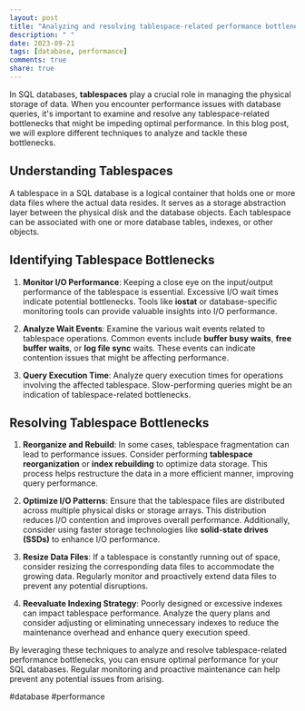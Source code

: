 ```yaml
---
layout: post
title: "Analyzing and resolving tablespace-related performance bottlenecks in SQL databases"
description: " "
date: 2023-09-21
tags: [database, performance]
comments: true
share: true
---
```


In SQL databases, **tablespaces** play a crucial role in managing the physical storage of data. When you encounter performance issues with database queries, it's important to examine and resolve any tablespace-related bottlenecks that might be impeding optimal performance. In this blog post, we will explore different techniques to analyze and tackle these bottlenecks.

## Understanding Tablespaces

A tablespace in a SQL database is a logical container that holds one or more data files where the actual data resides. It serves as a storage abstraction layer between the physical disk and the database objects. Each tablespace can be associated with one or more database tables, indexes, or other objects.

## Identifying Tablespace Bottlenecks

1. **Monitor I/O Performance**: Keeping a close eye on the input/output performance of the tablespace is essential. Excessive I/O wait times indicate potential bottlenecks. Tools like **iostat** or database-specific monitoring tools can provide valuable insights into I/O performance.

2. **Analyze Wait Events**: Examine the various wait events related to tablespace operations. Common events include **buffer busy waits**, **free buffer waits**, or **log file sync** waits. These events can indicate contention issues that might be affecting performance.

3. **Query Execution Time**: Analyze query execution times for operations involving the affected tablespace. Slow-performing queries might be an indication of tablespace-related bottlenecks.

## Resolving Tablespace Bottlenecks

1. **Reorganize and Rebuild**: In some cases, tablespace fragmentation can lead to performance issues. Consider performing **tablespace reorganization** or **index rebuilding** to optimize data storage. This process helps restructure the data in a more efficient manner, improving query performance.

2. **Optimize I/O Patterns**: Ensure that the tablespace files are distributed across multiple physical disks or storage arrays. This distribution reduces I/O contention and improves overall performance. Additionally, consider using faster storage technologies like **solid-state drives (SSDs)** to enhance I/O performance.

3. **Resize Data Files**: If a tablespace is constantly running out of space, consider resizing the corresponding data files to accommodate the growing data. Regularly monitor and proactively extend data files to prevent any potential disruptions.

4. **Reevaluate Indexing Strategy**: Poorly designed or excessive indexes can impact tablespace performance. Analyze the query plans and consider adjusting or eliminating unnecessary indexes to reduce the maintenance overhead and enhance query execution speed.

By leveraging these techniques to analyze and resolve tablespace-related performance bottlenecks, you can ensure optimal performance for your SQL databases. Regular monitoring and proactive maintenance can help prevent any potential issues from arising.

#database #performance